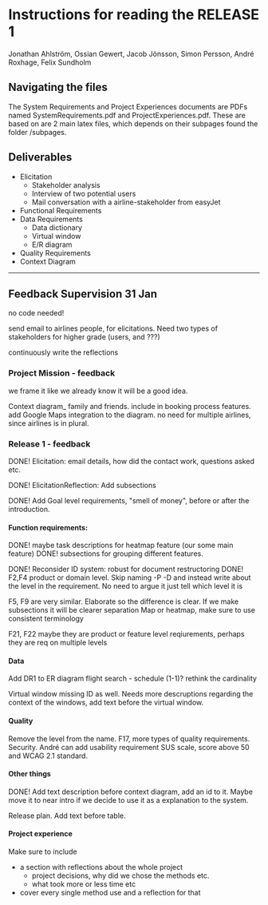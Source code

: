 # Instructions for reading the RELEASE 1

Jonathan Ahlström, Ossian Gewert, Jacob Jönsson, Simon Persson, André Roxhage, Felix Sundholm

## Navigating the files

The System Requirements and Project Experiences documents are PDFs named SystemRequirements.pdf and ProjectExperiences.pdf.
These are based on are 2 main latex files, which depends on their subpages found the folder /subpages.

## Deliverables

- Elicitation
  - Stakeholder analysis
  - Interview of two potential users
  - Mail conversation with a airline-stakeholder from easyJet
- Functional Requirements
- Data Requirements
  - Data dictionary
  - Virtual window
  - E/R diagram
- Quality Requirements
- Context Diagram

---

## Feedback Supervision 31 Jan

no code needed!

send email to airlines people, for elicitations.
Need two types of stakeholders for higher grade (users, and ???)

continuously write the reflections

### Project Mission - feedback

we frame it like we already know it will be a good idea.

Context diagram\_
family and friends. include in booking process features.
add Google Maps integration to the diagram.
no need for multiple airlines, since airlines is in plural.

### Release 1 - feedback

DONE! Elicitation: email details, how did the contact work, questions asked etc.

DONE! ElicitationReflection: Add subsections

DONE! Add Goal level requirements, "smell of money", before or after the introduction.

#### Function requirements:

DONE! maybe task descriptions for heatmap feature (our some main feature)
DONE! subsections for grouping different features.

DONE! Reconsider ID system: robust for document restructoring
DONE! F2,F4 product or domain level. Skip naming -P -D and instead write about the level in the requirement. No need to argue it just tell which level it is

F5, F9 are very similar. Elaborate so the difference is clear. If we make subsections it will be clearer separation
Map or heatmap, make sure to use consistent terminology

F21, F22 maybe they are product or feature level reqiurements, perhaps they are req on multiple levels

#### Data

Add DR1 to ER diagram
flight search - schedule (1-1)? rethink the cardinality

Virtual window missing ID as well. Needs more descruptions regarding the context of the windows, add text before the virtual window.

#### Quality

Remove the level from the name.
F17, more types of quality requirements. Security.
André can add usability requirement SUS scale, score above 50 and WCAG 2.1 standard.

#### Other things

DONE! Add text description before context diagram, add an id to it. Maybe move it to near intro if we decide to use it as a explanation to the system.

Release plan. Add text before table.

#### Project experience

Make sure to include

- a section with reflections about the whole project
  - project decisions, why did we chose the methods etc.
  - what took more or less time etc
- cover every single method use and a reflection for that
